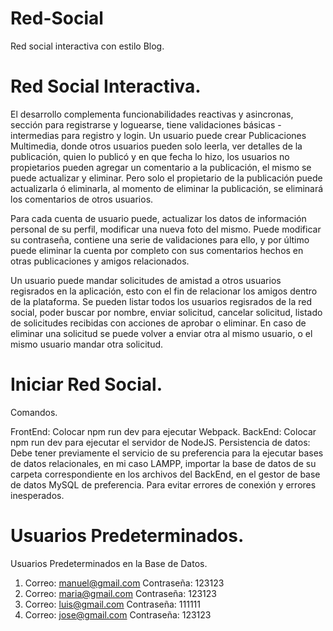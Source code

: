 # Red-Social

Red social interactiva con estilo Blog.

# Red Social Interactiva.

El desarrollo complementa funcionabilidades reactivas y asincronas, sección para registrarse y loguearse, tiene validaciones básicas - intermedias para registro y login. Un usuario puede crear Publicaciones Multimedia, donde otros usuarios pueden solo leerla, ver detalles de la publicación, quien lo publicó y en que fecha lo hizo, los usuarios no propietarios pueden agregar un comentario a la publicación, el mismo se puede actualizar y eliminar. Pero solo el propietario de la publicación puede actualizarla ó eliminarla, al momento de eliminar la publicación, se eliminará los comentarios de otros usuarios. 


Para cada cuenta de usuario puede, actualizar los datos de información personal de su perfil, modificar una nueva foto del mismo. Puede modificar su contraseña, contiene una serie de validaciones para ello, y por último puede eliminar la cuenta por completo con sus comentarios hechos en otras publicaciones y amigos relacionados.

Un usuario puede mandar solicitudes de amistad a otros usuarios regisrados en la aplicación, esto con el fin de relacionar los amigos dentro de la plataforma. Se pueden listar todos los usuarios regisrados de la red social, poder buscar por nombre, enviar solicitud, cancelar solicitud, listado de solicitudes recibidas con acciones de aprobar o eliminar. En caso de eliminar una solicitud se puede volver a enviar otra al mismo usuario, o el mismo usuario mandar otra solicitud.

# Iniciar Red Social.

Comandos.

FrontEnd: Colocar npm run dev para ejecutar Webpack.
BackEnd: Colocar npm run dev para ejecutar el servidor de NodeJS.
Persistencia de datos: Debe tener previamente el servicio de su preferencia para la ejecutar bases de datos relacionales, en mi caso LAMPP, importar la base de datos de su carpeta correspondiente en los archivos del BackEnd, en el gestor de base de datos MySQL de preferencia. Para evitar errores de conexión y errores inesperados.

# Usuarios Predeterminados.

Usuarios Predeterminados en la Base de Datos.

1) Correo: manuel@gmail.com Contraseña: 123123
2) Correo: maria@gmail.com Contraseña: 123123
3) Correo: luis@gmail.com Contraseña: 111111
4) Correo: jose@gmail.com Contraseña: 123123
